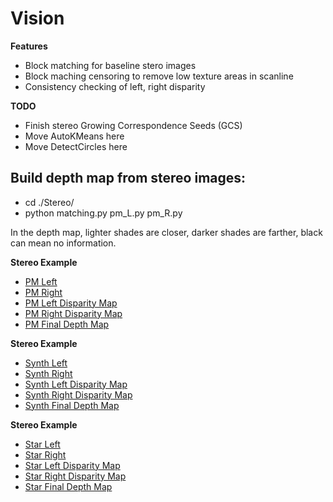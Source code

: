 # Vision

__Features__
* Block matching for baseline stero images
* Block maching censoring to remove low texture areas in scanline
* Consistency checking of left, right disparity

__TODO__
* Finish stereo Growing Correspondence Seeds (GCS)
* Move AutoKMeans here
* Move DetectCircles here

## Build depth map from stereo images:
* cd ./Stereo/
* python matching.py pm_L.py pm_R.py

In the depth map, lighter shades are closer, darker shades are farther, black can mean no information.

__Stereo Example__
* [PM Left](Stereo/pm_L.tif?raw=True)
* [PM Right](Stereo/pm_R.tif?raw=True)
* [PM Left Disparity Map](Stereo/pm_L_disparity.png?raw=True)
* [PM Right Disparity Map](Stereo/pm_R_disparity.png?raw=True)
* [PM Final Depth Map](Stereo/pm_depth.png?raw=True)

__Stereo Example__
* [Synth Left](Stereo/synth_L.tif?raw=True)
* [Synth Right](Stereo/synth_R.tif?raw=True)
* [Synth Left Disparity Map](Stereo/synth_L_disparity.png?raw=True)
* [Synth Right Disparity Map](Stereo/synth_R_disparity.png?raw=True)
* [Synth Final Depth Map](Stereo/synth_depth.png?raw=True)

__Stereo Example__
* [Star Left](Stereo/star_L.jpg?raw=True)
* [Star Right](Stereo/star_R.jpg?raw=True)
* [Star Left Disparity Map](Stereo/star_L_disparity.png?raw=True)
* [Star Right Disparity Map](Stereo/star_R_disparity.png?raw=True)
* [Star Final Depth Map](Stereo/star_depth.png?raw=True)
